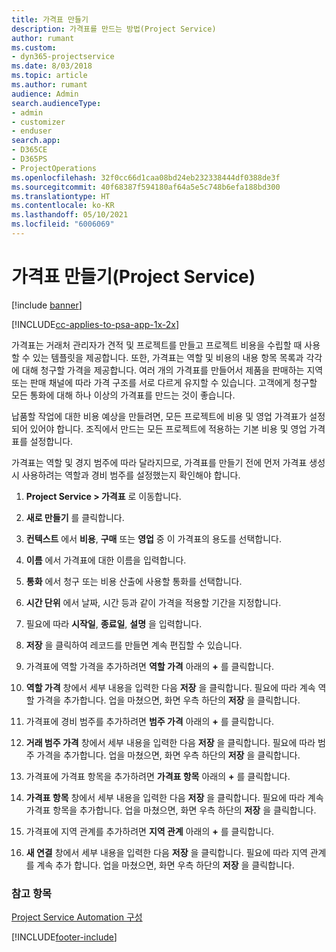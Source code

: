 ```yaml
---
title: 가격표 만들기
description: 가격표를 만드는 방법(Project Service)
author: rumant
ms.custom:
- dyn365-projectservice
ms.date: 8/03/2018
ms.topic: article
ms.author: rumant
audience: Admin
search.audienceType:
- admin
- customizer
- enduser
search.app:
- D365CE
- D365PS
- ProjectOperations
ms.openlocfilehash: 32f0cc66d1caa08bd24eb232338444df0388de3f
ms.sourcegitcommit: 40f68387f594180af64a5e5c748b6efa188bd300
ms.translationtype: HT
ms.contentlocale: ko-KR
ms.lasthandoff: 05/10/2021
ms.locfileid: "6006069"
---
```

# <a name="create-a-price-list-project-service"></a>가격표 만들기(Project Service)

[!include [banner](../includes/psa-now-project-operations.md)]

[!INCLUDE[cc-applies-to-psa-app-1x-2x](../includes/cc-applies-to-psa-app-1x-2x.md)]

가격표는 거래처 관리자가 견적 및 프로젝트를 만들고 프로젝트 비용을 수립할 때 사용할 수 있는 템플릿을 제공합니다. 또한, 가격표는 역할 및 비용의 내용 항목 목록과 각각에 대해 청구할 가격을 제공합니다. 여러 개의 가격표를 만들어서 제품을 판매하는 지역 또는 판매 채널에 따라 가격 구조를 서로 다르게 유지할 수 있습니다. 고객에게 청구할 모든 통화에 대해 하나 이상의 가격표를 만드는 것이 좋습니다.  
  
납품할 작업에 대한 비용 예상을 만들려면, 모든 프로젝트에 비용 및 영업 가격표가 설정되어 있어야 합니다. 조직에서 만드는 모든 프로젝트에 적용하는 기본 비용 및 영업 가격표를 설정합니다.  
  
가격표는 역할 및 경지 범주에 따라 달라지므로, 가격표를 만들기 전에 먼저 가격표 생성 시 사용하려는 역할과 경비 범주를 설정했는지 확인해야 합니다.  
  
1.  **Project Service > 가격표** 로 이동합니다.  
  
2.  **새로 만들기** 를 클릭합니다.  
  
3.  **컨텍스트** 에서 **비용**, **구매** 또는 **영업** 중 이 가격표의 용도를 선택합니다.  
  
4.  **이름** 에서 가격표에 대한 이름을 입력합니다.  
  
5.  **통화** 에서 청구 또는 비용 산출에 사용할 통화를 선택합니다.  
  
6.  **시간 단위** 에서 날짜, 시간 등과 같이 가격을 적용할 기간을 지정합니다.  
  
7.  필요에 따라 **시작일**, **종료일**, **설명** 을 입력합니다.  
  
8.  **저장** 을 클릭하여 레코드를 만들면 계속 편집할 수 있습니다.  
  
9. 가격표에 역할 가격을 추가하려면 **역할 가격** 아래의 **+** 를 클릭합니다.  
  
10. **역할 가격** 창에서 세부 내용을 입력한 다음 **저장** 을 클릭합니다. 필요에 따라 계속 역할 가격을 추가합니다. 업을 마쳤으면, 화면 우측 하단의 **저장** 을 클릭합니다.  
  
11. 가격표에 경비 범주를 추가하려면 **범주 가격** 아래의 **+** 를 클릭합니다.  
  
12. **거래 범주 가격** 창에서 세부 내용을 입력한 다음 **저장** 을 클릭합니다. 필요에 따라 범주 가격을 추가합니다. 업을 마쳤으면, 화면 우측 하단의 **저장** 을 클릭합니다.  
  
13. 가격표에 가격표 항목을 추가하려면 **가격표 항목** 아래의 **+** 를 클릭합니다.  
  
14. **가격표 항목** 창에서 세부 내용을 입력한 다음 **저장** 을 클릭합니다. 필요에 따라 계속 가격표 항목을 추가합니다. 업을 마쳤으면, 화면 우측 하단의 **저장** 을 클릭합니다.  
  
15. 가격표에 지역 관계를 추가하려면 **지역 관계** 아래의 **+** 를 클릭합니다.  
  
16. **새 연결** 창에서 세부 내용을 입력한 다음 **저장** 을 클릭합니다. 필요에 따라 지역 관계를 계속 추가 합니다. 업을 마쳤으면, 화면 우측 하단의 **저장** 을 클릭합니다.  
  
### <a name="see-also"></a>참고 항목  
 [Project Service Automation 구성](../psa/configure.md)


[!INCLUDE[footer-include](../includes/footer-banner.md)]